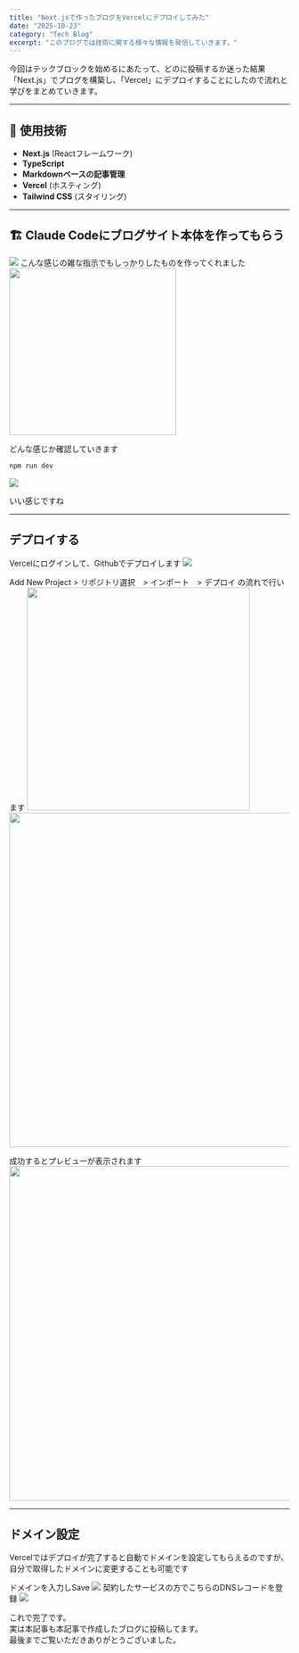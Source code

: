```yaml
---
title: "Next.jsで作ったブログをVercelにデプロイしてみた"
date: "2025-10-23"
category: "Tech Blog"
excerpt: "このブログでは技術に関する様々な情報を発信していきます。"
---
```



今回はテックブロックを始めるにあたって、どのに投稿するか迷った結果「Next.js」でブログを構築し、「Vercel」にデプロイすることにしたので流れと学びをまとめていきます。

---

## 🎯 使用技術

- **Next.js** (Reactフレームワーク)
- **TypeScript**
- **Markdownベースの記事管理**
- **Vercel** (ホスティング)
- **Tailwind CSS** (スタイリング)

---

## 🏗 Claude Codeにブログサイト本体を作ってもらう

![](/images/screenshot_2025-10-27_14.15.28.png)
こんな感じの雑な指示でもしっかりしたものを作ってくれました
![]()
<img src="/images/screenshot_2025-10-27_14.16.02.png" width="300">

どんな感じか確認していきます
```bash
npm run dev
```
![](/images/screenshot_2025-10-27_14.16.37.png)

いい感じですね

---

## デプロイする

Vercelにログインして、Githubでデプロイします
![](/images/screenshot_2025-10-27_14.19.18.png)

Add New Project > リポジトリ選択　> インポート　> デプロイ
の流れで行います
<img src="/images/screenshot_2025-10-27_14.19.56.png" width="400">
<img src="/images/名称未設定のデザイン.png" width="600">

成功するとプレビューが表示されます
<img src="/images/screenshot_2025-10-27_14.22.11.png" width="600">



---

## ドメイン設定

Vercelではデプロイが完了すると自動でドメインを設定してもらえるのですが、自分で取得したドメインに変更することも可能です

ドメインを入力しSave
![](/images/screenshot_2025-10-27_14.23.57.png)
契約したサービスの方でこちらのDNSレコードを登録
![](/images/screenshot_2025-10-27_14.26.15.png)


これで完了です。<br>
実は本記事も本記事で作成したブログに投稿してます。<br>
最後までご覧いただきありがとうございました。